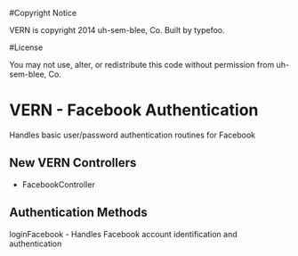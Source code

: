 #Copyright Notice

VERN is copyright 2014 uh-sem-blee, Co. Built by typefoo.

#License

You may not use, alter, or redistribute this code without permission from uh-sem-blee, Co.

# VERN - Facebook Authentication

Handles basic user/password authentication routines for Facebook

## New VERN Controllers

* FacebookController

## Authentication Methods

loginFacebook - Handles Facebook account identification and authentication



